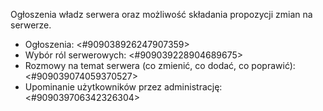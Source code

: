 Ogłoszenia władz serwera oraz możliwość składania propozycji zmian na serwerze.
- Ogłoszenia: <#909038926247907359>
- Wybór ról serwerowych: <#909039228904689675>
- Rozmowy na temat serwera (co zmienić, co dodać, co poprawić): <#909039074059370527>
- Upominanie użytkowników przez administrację: <#909039706342326304>
